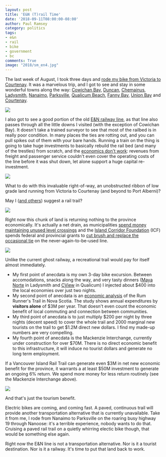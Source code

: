 ```yaml
---
layout: post
title: 'E&N (T)rail Time'
date: '2018-09-11T08:00:00-08:00'
author: Paul Ramsey
category: politics
tags:
- e&n
- rail
- bike
- government
- bc
comments: True
image: "2018/sm_en4.jpg"
---
```


The last week of August, I took three days and [rode my bike from Victoria to Courtenay](https://goo.gl/maps/EoYTiCfjKLr). It was a marvelous trip, and I got to see and stay in some wonderful towns along the way: [Cowichan Bay](https://www.cowichanbay.com/), [Duncan](https://en.wikipedia.org/wiki/Duncan,_British_Columbia), [Chemainus](https://en.wikipedia.org/wiki/Chemainus), [Ladysmith](http://www.ladysmith.ca/), [Nanaimo](https://en.wikipedia.org/wiki/Nanaimo), [Parksville](https://www.visitparksvillequalicumbeach.com/), [Qualicum Beach](https://www.visitparksvillequalicumbeach.com/), [Fanny Bay](https://en.wikipedia.org/wiki/Fanny_Bay), [Union Bay](https://en.wikipedia.org/wiki/Union_Bay,_British_Columbia) and [Courtenay](https://downtowncourtenay.com/).

<a href="{{ site.images }}/2018/en4.jpg"><img src="{{ site.images }}/2018/sm_en4.jpg" /></a>

I also got to see a good portion of the old [E&N railway line](https://en.wikipedia.org/wiki/Southern_Railway_of_Vancouver_Island), as that line also passes through all the little downs I visited (with the exception of Cowichan Bay). It doesn't take a trained surveyor to see that most of the railbed is in really poor condition. In many places the ties are rotting out, and you can pull spikes out of them with your bare hands. Running a train on the thing is going to take huge investments to basically rebuild the rail bed (and many of the trestles) from scratch, and the [economics don't work](https://www.timescolonist.com/opinion/op-ed/comment-economics-show-e-n-rail-line-is-a-lost-cause-1.23110900): revenues from freight and passenger service couldn't even cover the operating costs of the line before it was shut down, let alone support a huge capital re-investment.

<a href="{{ site.images }}/2018/en1.jpg"><img src="{{ site.images }}/2018/sm_en1.jpg" /></a>

What to do with this invaluable right-of-way, an unobstructed ribbon of low grade land running from Victoria to Courtenay (and beyond to Port Alberni)?

May I ([and others](http://fortvi.ca/)) suggest a rail trail?

<a href="{{ site.images }}/2018/en2.jpg"><img src="{{ site.images }}/2018/sm_en2.jpg" /></a>

Right now this chunk of land is returning nothing to the province economically. It's actually a net drain, as municipalities [spend money maintaining unused level crossings](https://vancouverisland.ctvnews.ca/millions-of-dollars-pumped-into-maintaining-unused-e-n-line-investigation-finds-1.3974446) and the [Island Corridor Foundation](http://www.islandrail.ca/) (ICF) spends federal and provincial grants to [cut brush and replace the occasional tie](https://www.nanaimobulletin.com/news/its-quietly-business-as-usual-for-the-en/) on the never-again-to-be-used line.

<a href="{{ site.images }}/2018/en3.jpg"><img src="{{ site.images }}/2018/sm_en3.jpg" /></a>

Unlike the current ghost railway, a recreational trail would pay for itself almost immediately.

* My first point of anecdata is my own 3-day bike excursion. Between accomodations, snacks along the way, and very tasty dinners ([Maya Norte](https://mayanorte.com/) in Ladysmith and [CView](http://www.cviewrestaurant.com/) in Qualicum) I injected about $400 into the local economies over just two nights. 
* My second point of anecdata is an [economic analysis](http://bicycle.ns.ca/wp-content/uploads/2017/05/6RRT_Report_Nov2016.pdf) of the Rum Runner's Trail in Nova Scotia. The study shows annual expenditures by **visitors alone** of $3M per year. That doesn't even count the economic benefit of local commuting and connection between communities.
* My third point of anecdata is to just multiply $200 per night by three nights (decent speed) to cover the whole trail and 2000 marginal new tourists on the trail to get $1.2M direct new dollars. I find my made-up numbers are very compelling.
* My fourth point of anecdata is the Mackenzie Interchange, currently under construction for over $70M. There is no direct economic benefit to this infrastructure, it will induce no tourist dollars and generate no long term employment. 

If a Vancouver Island Rail Trail can generate even $3M in net new economic benefit for the province, it warrants a at least $50M investment to generate an ongoing 6% return. We spend more money for less return routinely (see the Mackenzie Interchange above). 

<a href="{{ site.images }}/2018/en5.jpg"><img src="{{ site.images }}/2018/sm_en5.jpg" /></a>

And that's just the tourism benefit. 

Electric bikes are coming, and coming fast. A paved, continuous trail will provide another transportation alternative that is currently unavailable. Take it from me, I rode from Nanaimo to Parksville on the roaring busy highway 19 through Nanoose: it's a terrible experience, nobody wants to do that. Cruising a paved rail trail on a quietly whirring electic bike though, that would be something else again.

Right now the E&N line is not a transportation alternative. Nor is it a tourist destination. Nor is it a railway. It's time to put that land back to work.

